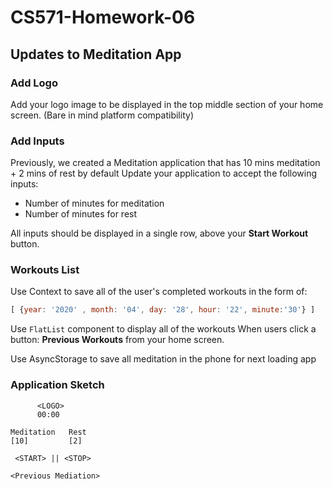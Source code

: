 # CS571-Homework-06
## Updates to Meditation App
### Add Logo
Add your logo image to be displayed in the top middle section of your home screen. (Bare in mind platform compatibility)
  
### Add Inputs
Previously, we created a Meditation application that has 10 mins meditation + 2 mins of rest by default
Update your application to accept the following inputs:
* Number of minutes for meditation
* Number of minutes for rest
  
All inputs should be displayed in a single row, above your **Start Workout** button.
  
### Workouts List
Use Context to save all of the user's completed workouts in the form of:
```javascript
[ {year: '2020' , month: '04', day: '28', hour: '22', minute:'30'} ]
```
Use `FlatList` component to display all of the workouts When users click a button: **Previous Workouts** from your home screen.

Use AsyncStorage to save all meditation in the phone for next loading app
  
### Application Sketch
```
      <LOGO>
      00:00

Meditation   Rest
[10]         [2]

 <START> || <STOP>
 
<Previous Mediation>
```
